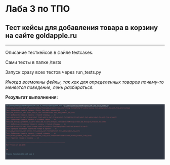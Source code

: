 # Лаба 3 по ТПО

## Тест кейсы для добавления товара в корзину на сайте goldapple.ru

---

Описание тесткейсов в файле testcases.

Сами тесты в папке /tests

Запуск сразу всех тестов через run_tests.py

_Иногда возможны фейлы, так как для определенных товаров почему-то меняется поведение, лень разбираться._

**Результат выполнения:**

![](.\img.png)